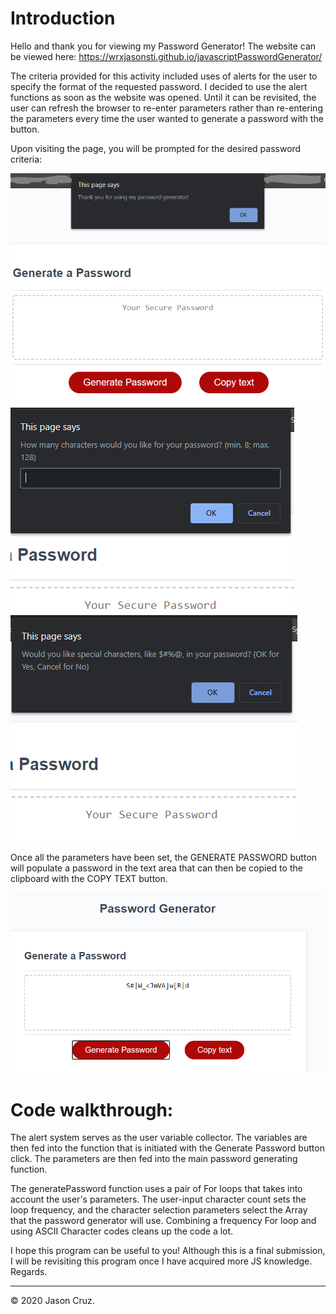 # Introduction

Hello and thank you for viewing my Password Generator! The website can be viewed here: https://wrxjasonsti.github.io/javascriptPasswordGenerator/

The criteria provided for this activity included uses of alerts for the user to specify the format of the requested password. I decided to use the alert functions as soon as the website was opened. Until it can be revisited, the user can refresh the browser to re-enter parameters rather than re-entering the parameters every time the user wanted to generate a password with the button.

Upon visiting the page, you will be prompted for the desired password criteria:

![First Alert Screenshot](/Assets/alert1.PNG)
![Second Alert Screenshot](/Assets/alert2.PNG)
![Third Alert Screenshot](/Assets/alert3.PNG)

Once all the parameters have been set, the GENERATE PASSWORD button will populate a password in the text area that can then be copied to the clipboard with the COPY TEXT button.

![Result Screenshot](/Assets/Result.PNG)

# Code walkthrough:

The alert system serves as the user variable collector. The variables are then fed into the function that is initiated with the Generate Password button click. The parameters are then fed into the main password generating function.

The generatePassword function uses a pair of For loops that takes into account the user's parameters. The user-input character count sets the loop frequency, and the character selection parameters select the Array that the password generator will use. Combining a frequency For loop and using ASCII Character codes cleans up the code a lot.

I hope this program can be useful to you! Although this is a final submission, I will be revisiting this program once I have acquired more JS knowledge. Regards.

- - -
© 2020 Jason Cruz.
